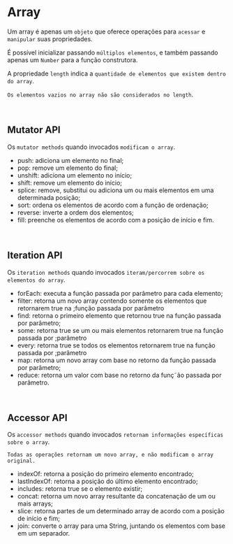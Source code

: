 # Array

Um array é apenas um `objeto` que oferece operações para `acessar` e `manipular` suas propriedades.

É possível inicializar passando `múltiplos elementos`, e também passando apenas um `Number` para a função construtora.

A propriedade `length` indica a `quantidade de elementos que existem dentro do array`.

`Os elementos vazios no array não são considerados no length`.

<br>

## Mutator API

Os `mutator methods` quando invocados `modificam o array`.

- push: adiciona um elemento no final;
- pop: remove um elemento do final;
- unshift: adiciona um elemento no início;
- shift: remove um elemento do início;
- splice: remove, substitui ou adiciona um ou mais elementos em uma determinada posição;
- sort: ordena os elementos de acordo com a função de ordenação;
- reverse: inverte a ordem dos elementos;
- fill: preenche os elementos de acordo com a posição de início e fim.

<br>

## Iteration API

Os `iteration methods` quando invocados `iteram/percorrem sobre os elementos do array`.

- forEach: executa a função passada por parâmetro para cada elemento;
- filter: retorna um novo array contendo somente os elementos que retornarem true na ;função passada por parâmetro
- find: retorna o primeiro elemento que retornou true na função passada por parâmetro;
- some: retorna true se um ou mais elementos retornarem true na função passada por ;parâmetro
- every: retorna true se todos os elementos retornarem true na função passada por ;parâmetro
- map: retorna um novo array com base no retorno da função passada por parâmetro;
- reduce: retorna um valor com base no retorno da funç˜ão passada por parâmetro.

<br>

## Accessor API

Os `accessor methods` quando invocados `retornam informações específicas sobre o array`.

`Todas as operações retornam um novo array, e não modificam o array original.`

- indexOf: retorna a posição do primeiro elemento encontrado;
- lastIndexOf: retorna a posição do último elemento encontrado;
- includes: retorna true se o elemento existir;
- concat: retorna um novo array resultante da concatenação de um ou mais arrays;
- slice: retorna partes de um determinado array de acordo com a posição de início e fim;
- join: converte o array para uma String, juntando os elementos com base em um separador.

<br>
